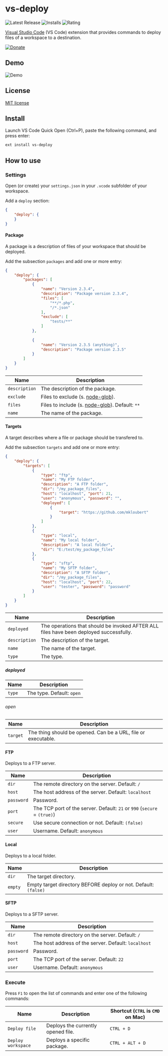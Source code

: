 # vs-deploy

![Latest Release](https://vsmarketplacebadge.apphb.com/version-short/mkloubert.vs-deploy.svg)
![Installs](https://vsmarketplacebadge.apphb.com/installs/mkloubert.vs-deploy.svg)
![Rating](https://vsmarketplacebadge.apphb.com/rating-short/mkloubert.vs-deploy.svg)

[Visual Studio Code](https://code.visualstudio.com/) (VS Code) extension that provides commands to deploy files of a workspace to a destination.

[![Donate](https://img.shields.io/badge/Donate-PayPal-green.svg)](https://www.paypal.com/cgi-bin/webscr?cmd=_s-xclick&hosted_button_id=RB3WUETWG4QU2)

## Demo

![Demo](https://raw.githubusercontent.com/mkloubert/vs-deploy/master/img/demo.gif)

## License

[MIT license](https://github.com/mkloubert/vs-deploy/blob/master/LICENSE)

## Install

Launch VS Code Quick Open (Ctrl+P), paste the following command, and press enter:

```bash
ext install vs-deploy
```

## How to use

### Settings

Open (or create) your `settings.json` in your `.vcode` subfolder of your workspace.

Add a `deploy` section:

```json
{
    "deploy": {
    }
}
```

#### Package

A package is a description of files of your workspace that should be deployed.

Add the subsection `packages` and add one or more entry:

```json
{
    "deploy": {
        "packages": [
            {
                "name": "Version 2.3.4",
                "description": "Package version 2.3.4",
                "files": [
                    "**/*.php",
                    "/*.json"
                ],
                "exclude": [
                    "tests/**"
                ]
            },
            
            {
                "name": "Version 2.3.5 (anything)",
                "description": "Package version 2.3.5"
            }
        ]
    }
}
```

| Name | Description |
| ---- | --------- |
| `description` | The description of the package. |
| `exclude` | Files to exclude (s. [node-glob](https://github.com/isaacs/node-glob)). |
| `files` | Files to include (s. [node-glob](https://github.com/isaacs/node-glob)). Default: `**` |
| `name` | The name of the package. |

#### Targets

A target describes where a file or package should be transfered to.

Add the subsection `targets` and add one or more entry:

```json
{
    "deploy": {
        "targets": [
            {
                "type": "ftp",
                "name": "My FTP folder",
                "description": "A FTP folder",
                "dir": "/my_package_files",
                "host": "localhost", "port": 21,
                "user": "anonymous", "password": "",
                "deployed": [
                    {
                        "target": "https://github.com/mkloubert"
                    }
                ]
            },
            {
                "type": "local",
                "name": "My local folder",
                "description": "A local folder",
                "dir": "E:/test/my_package_files"
            },
            {
                "type": "sftp",
                "name": "My SFTP folder",
                "description": "A SFTP folder",
                "dir": "/my_package_files",
                "host": "localhost", "port": 22,
                "user": "tester", "password": "password"
            }
        ]
    }
}
```

| Name | Description |
| ---- | --------- |
| `deployed` | The operations that should be invoked AFTER ALL files have been deployed successfully. |
| `description` | The description of the target. |
| `name` | The name of the target. |
| `type` | The type. |

##### deployed

| Name | Description |
| ---- | --------- |
| `type` | The type. Default: `open` |

###### open

| Name | Description |
| ---- | --------- |
| `target` | The thing should be opened. Can be a URL, file or executable. |

#### FTP

Deploys to a FTP server.

| Name | Description |
| ---- | --------- |
| `dir` | The remote directory on the server. Default: `/` |
| `host` | The host address of the server. Default: `localhost` |
| `password` | Password. |
| `port` | The TCP port of the server. Default: `21` or `990` (`secure` = `(true)`) |
| `secure` | Use secure connection or not. Default: `(false)` |
| `user` | Username. Default: `anonymous` |

#### Local

Deploys to a local folder.

| Name | Description |
| ---- | --------- |
| `dir` | The target directory. |
| `empty` | Empty target directory BEFORE deploy or not. Default: `(false)` |

#### SFTP

Deploys to a SFTP server.

| Name | Description |
| ---- | --------- |
| `dir` | The remote directory on the server. Default: `/` |
| `host` | The host address of the server. Default: `localhost` |
| `password` | Password. |
| `port` | The TCP port of the server. Default: `22` |
| `user` | Username. Default: `anonymous` |

### Execute

Press `F1` to open the list of commands and enter one of the following commands:

| Name | Description | Shortcut (`CTRL` is `CMD` on Mac) |
| ---- | --------- | --------- |
| `Deploy file` | Deploys the currently opened file. | `CTRL + D` |
| `Deploy workspace` | Deploys a specific package. | `CTRL + ALT + D` |
